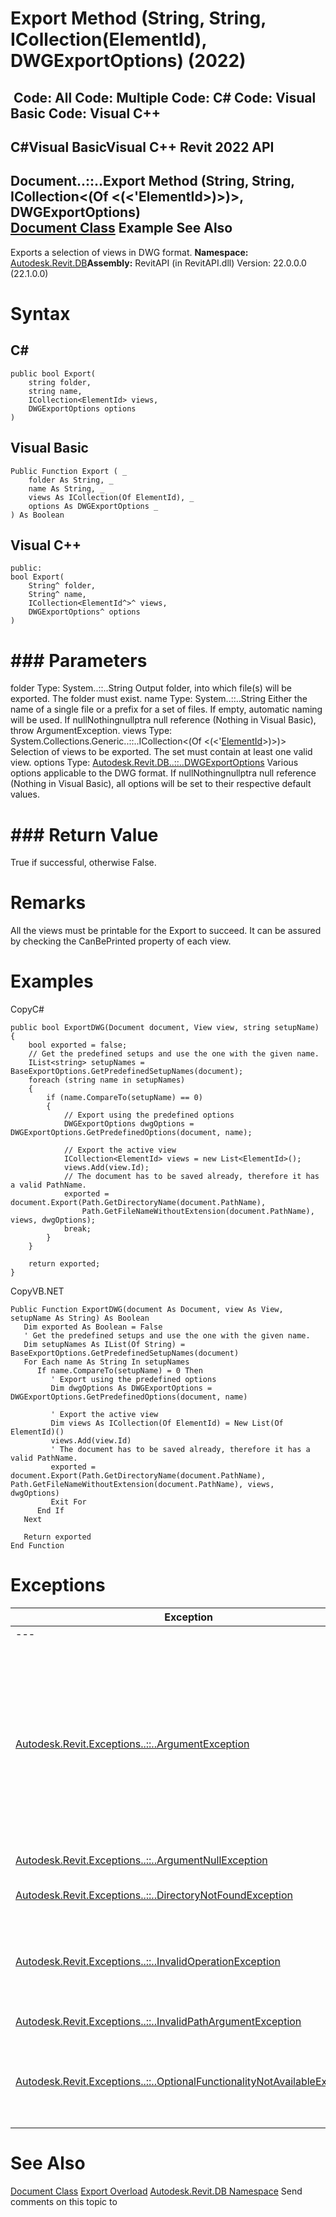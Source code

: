 # Export Method (String, String, ICollection(ElementId), DWGExportOptions) (2022)

﻿
 Code: All Code: Multiple Code: C# Code: Visual Basic Code: Visual C++   
---  
C#Visual BasicVisual C++
Revit 2022 API  
---  
Document..::..Export Method (String, String, ICollection<(Of <(<'ElementId>)>)>, DWGExportOptions)  
[Document Class](db03274b-a107-aa32-9034-f3e0df4bb1ec.md "Document Class") Example See Also  
---  
Exports a selection of views in DWG format. 
**Namespace:** [Autodesk.Revit.DB](87546ba7-461b-c646-cbb1-2cb8f5bff8b2.md "Autodesk.Revit.DB Namespace")**Assembly:** RevitAPI (in RevitAPI.dll) Version: 22.0.0.0 (22.1.0.0)
# Syntax
C#  
---  
```text
public bool Export(
	string folder,
	string name,
	ICollection<ElementId> views,
	DWGExportOptions options
)
```
  
Visual Basic  
---  
```text
Public Function Export ( _
	folder As String, _
	name As String, _
	views As ICollection(Of ElementId), _
	options As DWGExportOptions _
) As Boolean
```
  
Visual C++  
---  
```text
public:
bool Export(
	String^ folder, 
	String^ name, 
	ICollection<ElementId^>^ views, 
	DWGExportOptions^ options
)
```
  
# ### Parameters
folder
    Type: System..::..String Output folder, into which file(s) will be exported. The folder must exist. 
name
    Type: System..::..String Either the name of a single file or a prefix for a set of files. If empty, automatic naming will be used. If nullNothingnullptra null reference (Nothing in Visual Basic), throw ArgumentException. 
views
    Type: System.Collections.Generic..::..ICollection<(Of <(<'[ElementId](44f3f7b1-3229-3404-93c9-dc5e70337dd6.md "ElementId Class")>)>)> Selection of views to be exported. The set must contain at least one valid view. 
options
    Type: [Autodesk.Revit.DB..::..DWGExportOptions](3e510f02-1a4c-3e4f-f923-e96972d03862.md "DWGExportOptions Class") Various options applicable to the DWG format. If nullNothingnullptra null reference (Nothing in Visual Basic), all options will be set to their respective default values. 
# ### Return Value
True if successful, otherwise False. 
# Remarks
All the views must be printable for the Export to succeed. It can be assured by checking the CanBePrinted property of each view. 
# Examples
CopyC#
```text
public bool ExportDWG(Document document, View view, string setupName)
{
    bool exported = false;
    // Get the predefined setups and use the one with the given name.
    IList<string> setupNames = BaseExportOptions.GetPredefinedSetupNames(document);
    foreach (string name in setupNames)
    {
        if (name.CompareTo(setupName) == 0)
        {
            // Export using the predefined options
            DWGExportOptions dwgOptions = DWGExportOptions.GetPredefinedOptions(document, name);

            // Export the active view
            ICollection<ElementId> views = new List<ElementId>();
            views.Add(view.Id);
            // The document has to be saved already, therefore it has a valid PathName.
            exported = document.Export(Path.GetDirectoryName(document.PathName), 
                Path.GetFileNameWithoutExtension(document.PathName), views, dwgOptions);
            break;
        }
    }

    return exported;
}
```

CopyVB.NET
```text
Public Function ExportDWG(document As Document, view As View, setupName As String) As Boolean
   Dim exported As Boolean = False
   ' Get the predefined setups and use the one with the given name.
   Dim setupNames As IList(Of String) = BaseExportOptions.GetPredefinedSetupNames(document)
   For Each name As String In setupNames
      If name.CompareTo(setupName) = 0 Then
         ' Export using the predefined options
         Dim dwgOptions As DWGExportOptions = DWGExportOptions.GetPredefinedOptions(document, name)

         ' Export the active view
         Dim views As ICollection(Of ElementId) = New List(Of ElementId)()
         views.Add(view.Id)
         ' The document has to be saved already, therefore it has a valid PathName.
         exported = document.Export(Path.GetDirectoryName(document.PathName), Path.GetFileNameWithoutExtension(document.PathName), views, dwgOptions)
         Exit For
      End If
   Next

   Return exported
End Function
```

# Exceptions
| Exception | Condition |
| --- | --- |
| --- | --- |
| [Autodesk.Revit.Exceptions..::..ArgumentException](2e6e4206-97a8-dd4b-df5d-4269f4bb6088.md "ArgumentException Class") | NullOrEmpty -or- Contains invalid characters. -or- non empty list of views must be provided. -or- some of the views are not printable (exportable). -or- The modifiers set in layer info must be valid. -or- Thrown when the options in DWGExportOptions is invalid. |
| [Autodesk.Revit.Exceptions..::..ArgumentNullException](631e1424-60f4-929b-4e52-dda9dcd26316.md "ArgumentNullException Class") | A non-optional argument was null |
| [Autodesk.Revit.Exceptions..::..DirectoryNotFoundException](e6614e11-0fd4-df20-0d2d-02722b779128.md "DirectoryNotFoundException Class") | Thrown when the directory does not exist. |
| [Autodesk.Revit.Exceptions..::..InvalidOperationException](9e715f03-3884-e539-4dd6-8d7545733adc.md "InvalidOperationException Class") | Export is temporarily disabled. -or- Exporting is not allowed in the current application mode. |
| [Autodesk.Revit.Exceptions..::..InvalidPathArgumentException](3f3c93a6-008b-f9de-40d4-5cd99bb32b34.md "InvalidPathArgumentException Class") | The folder does not exist. |
| [Autodesk.Revit.Exceptions..::..OptionalFunctionalityNotAvailableException](0612a676-b6ba-8c37-2e28-b197438305ab.md "OptionalFunctionalityNotAvailableException Class") | The DWG module is not available in the installed Revit. -or- The Graphics module is not available in the installed Revit. |

# See Also
[Document Class](db03274b-a107-aa32-9034-f3e0df4bb1ec.md "Document Class")
[Export Overload](2f535342-ee41-86f9-0022-92ba1f65112d.md "Export Method")
[Autodesk.Revit.DB Namespace](87546ba7-461b-c646-cbb1-2cb8f5bff8b2.md "Autodesk.Revit.DB Namespace")
Send comments on this topic to 